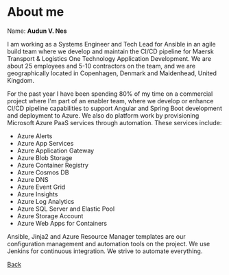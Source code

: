 # About me

Name: **Audun V. Nes**

I am working as a Systems Engineer and Tech Lead for Ansible in an agile build team where we develop and maintain the CI/CD pipeline for Maersk Transport & Logistics One Technology Application Development. We are about 25 employees and 5-10 contractors on the team, and we are geographically located in Copenhagen, Denmark and Maidenhead, United Kingdom.

For the past year I have been spending 80% of my time on a commercial project where I'm part of an enabler team, where we develop or enhance CI/CD pipeline capabilities to support Angular and Spring Boot development and deployment to Azure. We also do platform work by provisioning Microsoft Azure PaaS services through automation. These services include:

* Azure Alerts
* Azure App Services
* Azure Application Gateway
* Azure Blob Storage
* Azure Container Registry
* Azure Cosmos DB
* Azure DNS
* Azure Event Grid
* Azure Insights
* Azure Log Analytics
* Azure SQL Server and Elastic Pool
* Azure Storage Account
* Azure Web Apps for Containers

Ansible, Jinja2 and Azure Resource Manager templates are our configuration management and automation tools on the project. We use Jenkins for continuous integration. We strive to automate everything.

[Back](README.md)
